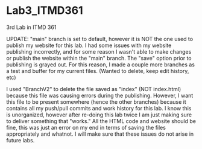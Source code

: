 # Lab3_ITMD361
3rd Lab in ITMD 361

UPDATE: "main" branch is set to default, however it is NOT the one used to publish my website for this lab.
I had some issues with my website publishing incorrectly, and for some reason I wasn't able to make changes or publish the website within the "main" branch. The "save" option prior to publishing is grayed out.
For this reason, I made a couple more branches as a test and buffer for my current files. (Wanted to delete, keep edit history, etc)

I used "BranchV2" to delete the file saved as "index" (NOT index.html) because this file was causing errors during the publishing. 
However, I want this file to be present somewhere (hence the other branches) because it contains all my push/pull commits and work history for this lab.
I know this is unorganized, however after re-doing this lab twice I am just making sure to deliver something that "works."
All the HTML code and website should be fine, this was just an error on my end in terms of saving the files appropriately and whatnot.
I will make sure that these issues do not arise in future labs.
